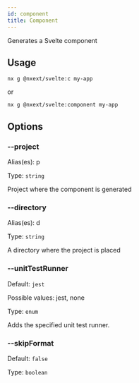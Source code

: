 ```yaml
---
id: component
title: Component
---
```


Generates a Svelte component

## Usage

```
nx g @nxext/svelte:c my-app
```

or

```
nx g @nxext/svelte:component my-app
```

## Options

### --project

Alias(es): p

Type: `string`

Project where the component is generated

### --directory

Alias(es): d

Type: `string`

A directory where the project is placed

### --unitTestRunner

Default: `jest`

Possible values: jest, none

Type: `enum`

Adds the specified unit test runner.

### --skipFormat

Default: `false`

Type: `boolean`
